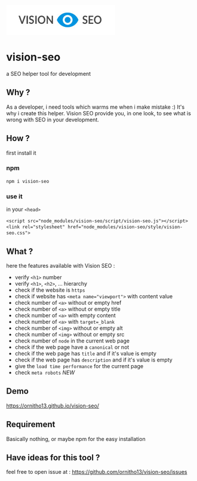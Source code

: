 
![Vision SEO logo](https://github.com/ornitho13/vision-seo/blob/master/image/logo.jpg?raw=true)
# vision-seo
a SEO helper tool for development

## Why ?
As a developer, i need tools which warms me when i make mistake :)
It's why i create this helper.
Vision SEO provide you, in one look, to see what is wrong with SEO in your development.

## How ?
first install it
### npm
    npm i vision-seo

### use it
in your `<head>`

    <script src="node_modules/vision-seo/script/vision-seo.js"></script>
    <link rel="stylesheet" href="node_modules/vision-seo/style/vision-seo.css">

## What ?
here the features available with Vision SEO :
* verify `<h1>` number
* verify `<h1>`, `<h2>`, ... hierarchy
* check if the website is `https`
* check if website has `<meta name="viewport">` with content value
* check number of `<a>` without or empty href
* check number of `<a>` without or empty title
* check number of `<a>` with empty content
* check number of `<a>` with `target=_blank`
* check number of `<img>` without or empty alt
* check number of `<img>` without or empty src
* check number of `node` in the current web page
* check if the web page have a `canonical` or not
* check if the web page has `title` and if it's value is empty
* check if the web page has `description` and if it's value is empty
* give the `load time performance` for the current page
* check `meta robots` *NEW*

## Demo
https://ornitho13.github.io/vision-seo/

## Requirement
Basically nothing, or maybe npm for the easy installation

## Have ideas for this tool ?
feel free to open issue at : https://github.com/ornitho13/vision-seo/issues